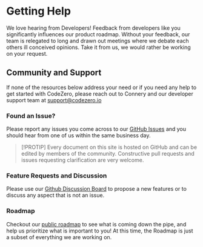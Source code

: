# Getting Help

We love hearing from Developers! Feedback from developers like you significantly influences our product roadmap. Without your feedback, our team is relegated to long and drawn out meetings where we debate each others ill conceived opinions. Take it from us, we would rather be working on your request.

## Community and Support

If none of the resources below address your need or if you need any help to get started with CodeZero, please reach out to Connery and our developer support team at [support@codezero.io](mailto:support@codezero.io)

### Found an Issue?

Please report any issues you come across to our [GitHub Issues](https://github.com/c6o/roadmap/issues) and you should hear from one of us within the same business day.

> [!PROTIP]
> Every document on this site is hosted on GitHub and can be edited by members of the community. Constructive pull requests and issues requesting clarification are very welcome.

### Feature Requests and Discussion

Please use our [Github Discussion Board](https://github.com/c6o/roadmap/discussions) to propose a new features or to discuss any aspect that is not an issue.

### Roadmap

Checkout our [public roadmap](https://github.com/orgs/c6o/projects/3) to see what is coming down the pipe, and help us prioritize what is important to you! At this time, the Roadmap is just a subset of everything we are working on.
